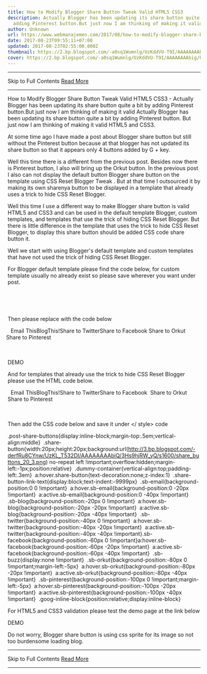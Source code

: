 ```yaml
---
title: How to Modify Blogger Share Button Tweak Valid HTML5 CSS3
description: Actually Blogger has been updating its share button quite a bit by
  adding Pinterest button.But just now I am thinking of making it valid
author: Unknown
url: https://www.webmanajemen.com/2017/08/how-to-modify-blogger-share-button.html
date: 2017-08-23T09:55:11+07:00
updated: 2017-08-23T02:55:00.000Z
thumbnail: https://2.bp.blogspot.com/-a0sq1Wumnlg/UzKddVU-T9I/AAAAAAAAbig/hsq3W86sRMM/w1100/Blogger-Share-Button-Hack.png
cover: https://2.bp.blogspot.com/-a0sq1Wumnlg/UzKddVU-T9I/AAAAAAAAbig/hsq3W86sRMM/w1100/Blogger-Share-Button-Hack.png
---
```


<hr/> Skip to Full Contents <a href="https://www.webmanajemen.com/2017/08/how-to-modify-blogger-share-button.html" rel="follow" class="button" id="read-more">Read More</a> <hr/> How to Modify Blogger Share Button Tweak Valid HTML5 CSS3 - Actually Blogger has been updating its share button quite a bit by adding Pinterest button.But just now I am thinking of making it valid Actually Blogger has been updating its share button quite a bit by adding Pinterest button. But just now I am thinking of making it valid HTML5 and CSS3.



 At some time ago I have made a post about Blogger share button but still without the Pinterest button because at that blogger has not updated its share button so that it appears only 4 buttons added by G + key.


Well this time there is a different from the previous post. Besides now there is Pinterest button, I also will bring up the Orkut button. In the previous post I also can not display the default button Blogger share button on the template using CSS Reset Blogger Tweak . But at that time I outsourced it by making its own sharenya button to be displayed in a template that already uses a trick to hide CSS Reset Blogger.


Well this time I use a different way to make Blogger share button is valid HTML5 and CSS3 and can be used in the default template Blogger, custom templates, and templates that use the trick of hiding CSS Reset Blogger. But there is little difference in the template that uses the trick to hide CSS Reset Blogger, to display this share button should be added CSS code share button it.


Well we start with using Blogger's default template and custom templates that have not used the trick of hiding CSS Reset Blogger.


For Blogger default template please find the code below, for custom template usually no already exist so please save wherever you want under post.


<!-- share buttons --> 
<div class='post-share-buttons goog-inline-block'> 
<b:if cond='data:post.sharePostUrl'> 
<b:include data='post' name='shareButtons'/> 
</b:if> 
</div> 


Then please replace with the code below


<div class='post-share-buttons goog-inline-block'> 
<a class='goog-inline-block share-button sb-email' expr:href='&quot;http://www.blogger.com/share-post.g?blogID=&quot; + data:blog.blogId + &quot;&amp;amp;postID=&quot;+ data:post.id + &quot;&amp;amp;target=email&quot;' target='_blank' title='Email This'><span class='share-button-link-text'>Email This</span></a><a class='goog-inline-block share-button sb-blog' expr:href='&quot;http://www.blogger.com/share-post.g?blogID=&quot; + data:blog.blogId + &quot;&amp;amp;postID=&quot;+ data:post.id + &quot;&amp;amp;target=blog&quot;' onclick='window.open(this.href, "_blank", "height=270,width=475"); return false;' target='_blank' title='BlogThis!'><span class='share-button-link-text'>BlogThis!</span></a><a class='goog-inline-block share-button sb-twitter' expr:href='&quot;http://www.blogger.com/share-post.g?blogID=&quot; + data:blog.blogId + &quot;&amp;amp;postID=&quot;+ data:post.id + &quot;&amp;amp;target=twitter&quot;' target='_blank' title='Share to Twitter'><span class='share-button-link-text'>Share to Twitter</span></a><a class='goog-inline-block share-button sb-facebook' expr:href='&quot;http://www.blogger.com/share-post.g?blogID=&quot; + data:blog.blogId + &quot;&amp;amp;postID=&quot;+ data:post.id + &quot;&amp;amp;target=facebook&quot;' onclick='window.open(this.href, "_blank", "height=430,width=640"); return false;' target='_blank' title='Share to Facebook'><span class='share-button-link-text'>Share to Facebook</span></a> 
<a class='goog-inline-block share-button sb-orkut' expr:href='&quot;http://www.blogger.com/share-post.g?blogID=&quot; + data:blog.blogId + &quot;&amp;amp;postID=&quot;+ data:post.id + &quot;&amp;amp;target=orkut&quot;' target='_blank' title='Share to Orkut' style='margin-left:-4px'><span class='share-button-link-text'>Share to Orkut</span></a> 
<a class='goog-inline-block share-button sb-pinterest' expr:href='&quot;http://www.blogger.com/share-post.g?blogID=&quot; + data:blog.blogId + &quot;&amp;amp;postID=&quot;+ data:post.id + &quot;&amp;amp;target=pinterest&quot;' target='_blank' title='Share to Pinterest' style='margin-left:-4px'><span class='share-button-link-text'>Share to Pinterest</span></a><div class='goog-inline-block dummy-container'><div class='g-plusone' data-size='medium'></div></div> 
</div> 


DEMO


And for templates that already use the trick to hide CSS Reset Blogger please use the HTML code below.


<div class='post-share-buttons goog-inline-block'> 
<a class='goog-inline-block share-button sb-email' expr:href='&quot;http://www.blogger.com/share-post.g?blogID=&quot; + data:blog.blogId + &quot;&amp;amp;postID=&quot;+ data:post.id + &quot;&amp;amp;target=email&quot;' target='_blank' title='Email This'><span class='share-button-link-text'>Email This</span></a><a class='goog-inline-block share-button sb-blog' expr:href='&quot;http://www.blogger.com/share-post.g?blogID=&quot; + data:blog.blogId + &quot;&amp;amp;postID=&quot;+ data:post.id + &quot;&amp;amp;target=blog&quot;' onclick='window.open(this.href, "_blank", "height=270,width=475"); return false;' target='_blank' title='BlogThis!'><span class='share-button-link-text'>BlogThis!</span></a><a class='goog-inline-block share-button sb-twitter' expr:href='&quot;http://www.blogger.com/share-post.g?blogID=&quot; + data:blog.blogId + &quot;&amp;amp;postID=&quot;+ data:post.id + &quot;&amp;amp;target=twitter&quot;' target='_blank' title='Share to Twitter'><span class='share-button-link-text'>Share to Twitter</span></a><a class='goog-inline-block share-button sb-facebook' expr:href='&quot;http://www.blogger.com/share-post.g?blogID=&quot; + data:blog.blogId + &quot;&amp;amp;postID=&quot;+ data:post.id + &quot;&amp;amp;target=facebook&quot;' onclick='window.open(this.href, "_blank", "height=430,width=640"); return false;' target='_blank' title='Share to Facebook'><span class='share-button-link-text'>Share to Facebook</span></a> 
<a class='goog-inline-block share-button sb-orkut' expr:href='&quot;http://www.blogger.com/share-post.g?blogID=&quot; + data:blog.blogId + &quot;&amp;amp;postID=&quot;+ data:post.id + &quot;&amp;amp;target=orkut&quot;' target='_blank' title='Share to Orkut'><span class='share-button-link-text'>Share to Orkut</span></a> 
<a class='goog-inline-block share-button sb-pinterest' expr:href='&quot;http://www.blogger.com/share-post.g?blogID=&quot; + data:blog.blogId + &quot;&amp;amp;postID=&quot;+ data:post.id + &quot;&amp;amp;target=pinterest&quot;' target='_blank' title='Share to Pinterest'><span class='share-button-link-text'>Share to Pinterest</span></a><div class='goog-inline-block dummy-container'><div class='g-plusone' data-size='medium'></div></div> 
</div> 


Then add the CSS code below and save it under </ style> code


.post-share-buttons{display:inline-block;margin-top:.5em;vertical-align:middle} 
.share-button{width:20px;height:20px;background:url(http://3.bp.blogspot.com/-derfRu8CYnw/UzKL_T532DI/AAAAAAAAbiQ/3Hs9hjRW_yQ/s1600/share_buttons_20_3.png) no-repeat left !important;overflow:hidden;margin-left:-1px;position:relative} 
.dummy-container{vertical-align:top;padding-left:.3em} 
a:hover.share-button{text-decoration:none;z-index:1} 
.share-button-link-text{display:block;text-indent:-9999px} 
.sb-email{background-position:0 0 !important} 
a:hover.sb-email{background-position:0 -20px !important} 
a:active.sb-email{background-position:0 -40px !important} 
.sb-blog{background-position:-20px 0 !important} 
a:hover.sb-blog{background-position:-20px -20px !important} 
a:active.sb-blog{background-position:-20px -40px !important} 
.sb-twitter{background-position:-40px 0 !important} 
a:hover.sb-twitter{background-position:-40px -20px !important} 
a:active.sb-twitter{background-position:-40px -40px !important}.sb-facebook{background-position:-60px 0 !important}a:hover.sb-facebook{background-position:-60px -20px !important} 
a:active.sb-facebook{background-position:-60px -40px !important} 
.sb-buzz{display:none !important} 
.sb-orkut{background-position:-80px 0 !important;margin-left:-5px} 
a:hover.sb-orkut{background-position:-80px -20px !important} 
a:active.sb-orkut{background-position:-80px -40px !important} 
.sb-pinterest{background-position:-100px 0 !important;margin-left:-5px} 
a:hover.sb-pinterest{background-position:-100px -20px !important} 
a:active.sb-pinterest{background-position:-100px -40px !important} 
.goog-inline-block{position:relative;display:inline-block} 


For HTML5 and CSS3 validation please test the demo page at the link below


DEMO


Do not worry, Blogger share button is using css sprite for its image so not too burdensome loading blog. <hr/> Skip to Full Contents <a href="https://www.webmanajemen.com/2017/08/how-to-modify-blogger-share-button.html" rel="follow" class="button" id="read-more">Read More</a> <hr/>